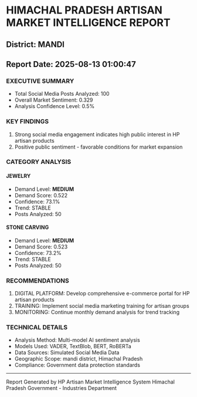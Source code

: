 # HIMACHAL PRADESH ARTISAN MARKET INTELLIGENCE REPORT
## District: MANDI
## Report Date: 2025-08-13 01:00:47

### EXECUTIVE SUMMARY
- Total Social Media Posts Analyzed: 100
- Overall Market Sentiment: 0.329
- Analysis Confidence Level: 0.5%

### KEY FINDINGS
1. Strong social media engagement indicates high public interest in HP artisan products
2. Positive public sentiment - favorable conditions for market expansion

### CATEGORY ANALYSIS

#### JEWELRY
- Demand Level: **MEDIUM**
- Demand Score: 0.522
- Confidence: 73.1%
- Trend: STABLE
- Posts Analyzed: 50

#### STONE CARVING
- Demand Level: **MEDIUM**
- Demand Score: 0.523
- Confidence: 73.2%
- Trend: STABLE
- Posts Analyzed: 50

### RECOMMENDATIONS
1. DIGITAL PLATFORM: Develop comprehensive e-commerce portal for HP artisan products
2. TRAINING: Implement social media marketing training for artisan groups
3. MONITORING: Continue monthly demand analysis for trend tracking

### TECHNICAL DETAILS
- Analysis Method: Multi-model AI sentiment analysis
- Models Used: VADER, TextBlob, BERT, RoBERTa
- Data Sources: Simulated Social Media Data
- Geographic Scope: mandi district, Himachal Pradesh
- Compliance: Government data protection standards

---
Report Generated by HP Artisan Market Intelligence System
Himachal Pradesh Government - Industries Department
